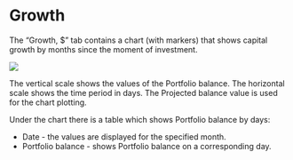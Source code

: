 # Growth

The “Growth, $” tab contains a chart \(with markers\) that shows capital growth by months since the moment of investment.

![](https://lh3.googleusercontent.com/V84UIOPwDoeeiG-AcGDEr-xJwRWTzCbBeEosIpH9Tg5KLAft7jHr36dvnNM4teometWLFOxkKKpNezhkxqE8T1FjuEhRBpZp_GY4MEYcQMSLj9dESTeI9_8x7OHREf-TZm5NL7i1)

The vertical scale shows the values of the Portfolio balance. The horizontal scale shows the time period in days. The Projected balance value is used for the chart plotting.

Under the chart there is a table which shows Portfolio balance by days:

* Date - the values are displayed for the specified month.
* Portfolio balance - shows Portfolio balance on a corresponding day.

